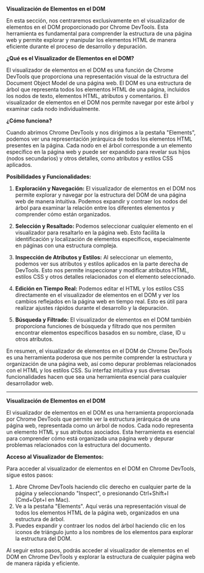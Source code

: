 **Visualización de Elementos en el DOM**

En esta sección, nos centraremos exclusivamente en el visualizador de elementos en el DOM proporcionado por Chrome DevTools. Esta herramienta es fundamental para comprender la estructura de una página web y permite explorar y manipular los elementos HTML de manera eficiente durante el proceso de desarrollo y depuración.

**¿Qué es el Visualizador de Elementos en el DOM?**

El visualizador de elementos en el DOM es una función de Chrome DevTools que proporciona una representación visual de la estructura del Document Object Model de una página web. El DOM es una estructura de árbol que representa todos los elementos HTML de una página, incluidos los nodos de texto, elementos HTML, atributos y comentarios. El visualizador de elementos en el DOM nos permite navegar por este árbol y examinar cada nodo individualmente.

**¿Cómo funciona?**

Cuando abrimos Chrome DevTools y nos dirigimos a la pestaña "Elements", podemos ver una representación jerárquica de todos los elementos HTML presentes en la página. Cada nodo en el árbol corresponde a un elemento específico en la página web y puede ser expandido para revelar sus hijos (nodos secundarios) y otros detalles, como atributos y estilos CSS aplicados.

**Posibilidades y Funcionalidades:**

1. **Exploración y Navegación:** El visualizador de elementos en el DOM nos permite explorar y navegar por la estructura del DOM de una página web de manera intuitiva. Podemos expandir y contraer los nodos del árbol para examinar la relación entre los diferentes elementos y comprender cómo están organizados.

2. **Selección y Resaltado:** Podemos seleccionar cualquier elemento en el visualizador para resaltarlo en la página web. Esto facilita la identificación y localización de elementos específicos, especialmente en páginas con una estructura compleja.

3. **Inspección de Atributos y Estilos:** Al seleccionar un elemento, podemos ver sus atributos y estilos aplicados en la parte derecha de DevTools. Esto nos permite inspeccionar y modificar atributos HTML, estilos CSS y otros detalles relacionados con el elemento seleccionado.

4. **Edición en Tiempo Real:** Podemos editar el HTML y los estilos CSS directamente en el visualizador de elementos en el DOM y ver los cambios reflejados en la página web en tiempo real. Esto es útil para realizar ajustes rápidos durante el desarrollo y la depuración.

5. **Búsqueda y Filtrado:** El visualizador de elementos en el DOM también proporciona funciones de búsqueda y filtrado que nos permiten encontrar elementos específicos basados en su nombre, clase, ID u otros atributos.

En resumen, el visualizador de elementos en el DOM de Chrome DevTools es una herramienta poderosa que nos permite comprender la estructura y organización de una página web, así como depurar problemas relacionados con el HTML y los estilos CSS. Su interfaz intuitiva y sus diversas funcionalidades hacen que sea una herramienta esencial para cualquier desarrollador web.



---



**Visualización de Elementos en el DOM**

El visualizador de elementos en el DOM es una herramienta proporcionada por Chrome DevTools que permite ver la estructura jerárquica de una página web, representada como un árbol de nodos. Cada nodo representa un elemento HTML y sus atributos asociados. Esta herramienta es esencial para comprender cómo está organizada una página web y depurar problemas relacionados con la estructura del documento.

**Acceso al Visualizador de Elementos:**

Para acceder al visualizador de elementos en el DOM en Chrome DevTools, sigue estos pasos:

1. Abre Chrome DevTools haciendo clic derecho en cualquier parte de la página y seleccionando "Inspect", o presionando Ctrl+Shift+I (Cmd+Opt+I en Mac).
2. Ve a la pestaña "Elements". Aquí verás una representación visual de todos los elementos HTML de la página web, organizados en una estructura de árbol.
3. Puedes expandir y contraer los nodos del árbol haciendo clic en los iconos de triángulo junto a los nombres de los elementos para explorar la estructura del DOM.

Al seguir estos pasos, podrás acceder al visualizador de elementos en el DOM en Chrome DevTools y explorar la estructura de cualquier página web de manera rápida y eficiente.